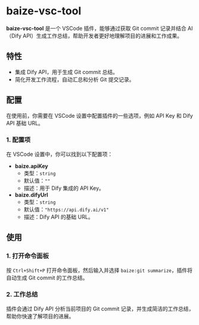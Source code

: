 # baize-vsc-tool

**baize-vsc-tool** 是一个 VSCode 插件，能够通过获取 Git commit 记录并结合 AI（Dify API）生成工作总结，帮助开发者更好地理解项目的进展和工作成果。

## 特性

- 集成 Dify API，用于生成 Git commit 总结。
- 简化开发工作流程，自动汇总和分析 Git 提交记录。

## 配置

在使用前，你需要在 VSCode 设置中配置插件的一些选项，例如 API Key 和 Dify API 基础 URL。

### 1. 配置项

在 VSCode 设置中，你可以找到以下配置项：

- **baize.apiKey**
  - 类型：`string`
  - 默认值：`""`
  - 描述：用于 Dify 集成的 API Key。
- **baize.difyUrl**
  - 类型：`string`
  - 默认值：`"https://api.dify.ai/v1"`
  - 描述：Dify API 的基础 URL。

## 使用

### 1. 打开命令面板

按 `Ctrl+Shift+P` 打开命令面板，然后输入并选择 `baize:git summarize`，插件将自动生成 Git commit 的工作总结。

### 2. 工作总结

插件会通过 Dify API 分析当前项目的 Git commit 记录，并生成简洁的工作总结，帮助你快速了解项目的进展。